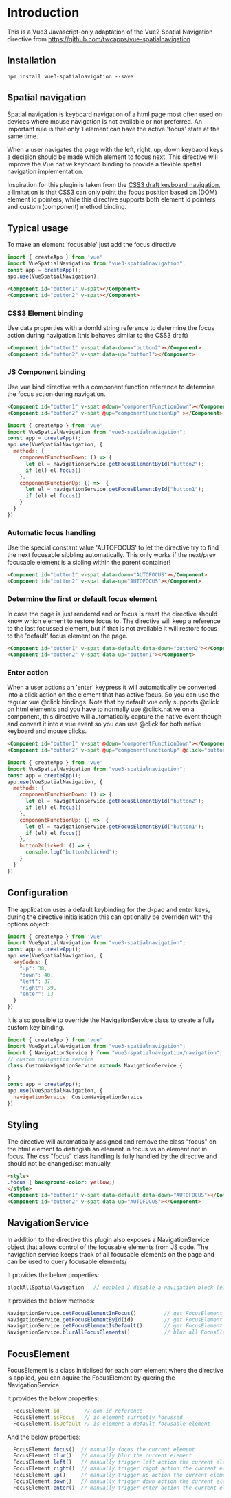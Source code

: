 # Introduction
This is a Vue3 Javascript-only adaptation of the Vue2 Spatial Navigation directive from https://github.com/twcapps/vue-spatialnavigation

## Installation

```console
npm install vue3-spatialnavigation --save
```

## Spatial navigation
Spatial navigation is keyboard navigation of a html page most often used on devices where mouse navigation is not available or not preferred. An important rule is that only 1 element can have the active 'focus' state at the same time.

When a user navigates the page with the left, right, up, down keybaord keys a decision should be made which element to focus next. This directive will improve the Vue native keyboard binding to provide a flexible spatial navigation implementation.

Inspiration for this plugin is taken from the [CSS3 draft keyboard navigation](https://drafts.csswg.org/css-ui/#keyboard), a limitation is that CSS3 can only point the focus position based on (DOM) element id pointers, while this directive supports both element id pointers and custom (component) method binding.


## Typical usage

To make an element 'focusable' just add the focus directive
```javascript
import { createApp } from 'vue'
import VueSpatialNavigation from "vue3-spatialnavigation";
const app = createApp();
app.use(VueSpatialNavigation);
```

```html
<Component id="button1" v-spat></Component>
<Component id="button2" v-spat></Component>
```

### CSS3 Element binding
Use data properties with a domId string reference to determine the focus action during navigation (this behaves similar to the CSS3 draft)
```html
<Component id="button1" v-spat data-down="button2"></Component>
<Component id="button2" v-spat data-up="button1"></Component>
```

### JS Component binding
Use vue bind directive with a component function reference to determine the focus action during navigation.
```html
<Component id="button1" v-spat @down="componentFunctionDown"></Component>
<Component id="button2" v-spat @up="componentFunctionUp" ></Component>
```
```javascript
import { createApp } from 'vue'
import VueSpatialNavigation from "vue3-spatialnavigation";
const app = createApp();
app.use(VueSpatialNavigation, {
  methods: {
    componentFunctionDown: () => {
      let el = navigationService.getFocusElementById("button2");
      if (el) el.focus()
    },
    componentFunctionUp: () =>  {
      let el = navigationService.getFocusElementById("button1");
      if (el) el.focus()
    }
  }
})
```

### Automatic focus handling
Use the special constant value 'AUTOFOCUS' to let the directive try to find the next focusable sibbling automatically. This only works if the next/prev focusable element is a sibling within the parent container!
```html
<Component id="button1" v-spat data-down="AUTOFOCUS"></Component>
<Component id="button2" v-spat data-up="AUTOFOCUS"></Component>
```

### Determine the first or default focus element
In case the page is just rendered and or focus is reset the directive should know which element to restore focus to. The directive will keep a reference to the last focussed element, but if that is not available it will restore focus to the 'default' focus element on the page.
```html
<Component id="button1" v-spat data-default data-down="button2"></Component>
<Component id="button2" v-spat data-up="button1"></Component>
```

### Enter action
When a user actions an 'enter' keypress it will automatically be converted into a click action on the element that has active focus. So you can use the regular vue @click bindings.
Note that by default vue only supports @click on html elements and you have to normally use @click.native on a component, this directive will automatically capture the native event though and convert it into a vue event so you can use @click for both native keyboard and mouse clicks.
```html
<Component id="button1" v-spat @down="componentFunctionDown"></Component>
<Component id="button2" v-spat @up="componentFunctionUp" @click="button2clicked"></Component>
```
```javascript
import { createApp } from 'vue'
import VueSpatialNavigation from "vue3-spatialnavigation";
const app = createApp();
app.use(VueSpatialNavigation, {
  methods: {
    componentFunctionDown: () => {
      let el = navigationService.getFocusElementById("button2");
      if (el) el.focus()
    },
    componentFunctionUp: () =>  {
      let el = navigationService.getFocusElementById("button1");
      if (el) el.focus()
    },
    button2clicked: () => {
      console.log("button2clicked");
    }
  }
})
```

## Configuration
The application uses a default keybinding for the d-pad and enter keys, during the directive initialisation this can optionally be overriden with the options object:

```javascript
import { createApp } from 'vue'
import VueSpatialNavigation from "vue3-spatialnavigation";
const app = createApp();
app.use(VueSpatialNavigation, {
  keyCodes: {
    "up": 38,
    "down": 40,
    "left": 37,
    "right": 39,
    "enter": 13
  }
})
```

It is also possible to override the NavigationService class to create a fully custom key binding.

```javascript
import { createApp } from 'vue'
import VueSpatialNavigation from "vue3-spatialnavigation";
import { NavigationService } from "vue3-spatialnavigation/navigation";
// custom navigation service 
class CustomNavigationService extends NavigationService {

}
const app = createApp();
app.use(VueSpatialNavigation, {
  navigationService: CustomNavigationService
})
```


## Styling
The directive will automatically assigned and remove the class "focus" on the html element to distingish an element in focus vs an element not in focus. The css "focus" class handling is fully handled by the directive and should not be changed/set manually.

```html
<style>
.focus { background-color: yellow;}
</style>
<Component id="button1" v-spat data-default data-down="AUTOFOCUS"></Component>
<Component id="button2" v-spat data-up="AUTOFOCUS"></Component>
```

## NavigationService
In addition to the directive this plugin also exposes a NavigationService object that allows control of the focusable elements from JS code. The navigation service keeps track of all focusable elements on the page and can be used to query focusable elements/

It provides the below properties:
```javascript
blockAllSpatialNavigation   // enabled / disable a navigation block (e.g. during loading)
```

It provides the below methods:
```javascript
NavigationService.getFocusElementInFocus()         // get FocusElement currently in focus
NavigationService.getFocusElementById(id)          // get FocusElement by DOM id
NavigationService.getFocusElementIsDefault()       // get FocusElement by default property
NavigationService.blurAllFocusElements()           // blur all FocusElements
```

## FocusElement
FocusElement is a class initialised for each dom element where the directive is applied, you can aquire the FocusElement by quering the NavigationService.

It provides the below properties:
```javascript
  FocusElement.id        // dom id reference
  FocusElement.isFocus   // is element currently focussed
  FocusElement.isDefault // is element a default focusable element
```

And the below properties:
```javascript
  FocusElement.focus()  // manually focus the current element
  FocusElement.blur()   // manually blur the current element
  FocusElement.left()   // manually trigger left action the current element
  FocusElement.right()  // manually trigger right action the current element
  FocusElement.up()     // manually trigger up action the current element
  FocusElement.down()   // manually trigger down action the current element
  FocusElement.enter()  // manually trigger enter action the current element
  ```